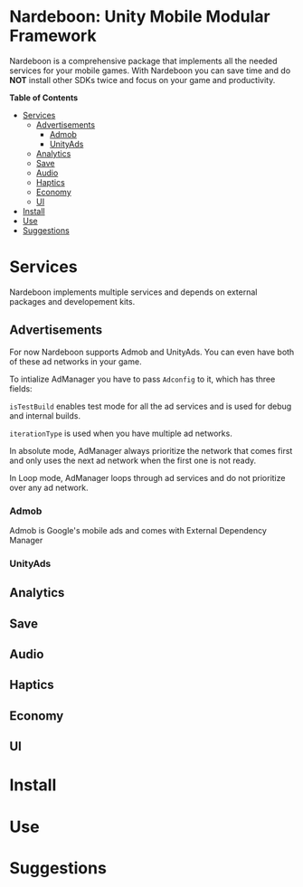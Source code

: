 # Nardeboon: Unity Mobile Modular Framework

Nardeboon is a comprehensive package that implements all the needed services for your mobile games. With Nardeboon you can save time and do **NOT** install other SDKs twice and focus on your game and productivity.

**Table of Contents**

- [Services](#services)
    - [Advertisements](#advertisements)
        - [Admob](#admob)
        - [UnityAds](#unityads)
    - [Analytics](#analytics)
    - [Save](#save)
    - [Audio](#audio)
    - [Haptics](#haptics)
    - [Economy](#economy)
    - [UI](#ui)
- [Install](#install)
- [Use](#use)
- [Suggestions](#suggestions)


# Services
Nardeboon implements multiple services and depends on external packages and developement kits.

## Advertisements
For now Nardeboon supports Admob and UnityAds. You can even have both of these ad networks in your game.

To intialize AdManager you have to pass `Adconfig` to it, which has three fields:

`isTestBuild` enables test mode for all the ad services and is used for debug and internal builds.

`iterationType` is used when you have multiple ad networks. 

In absolute mode, AdManager always prioritize the network that comes first and only uses the next ad network when the first one is not ready.

In Loop mode, AdManager loops through ad services and do not prioritize over any ad network.

### Admob
Admob is Google's mobile ads and comes with External Dependency Manager

### UnityAds

## Analytics

## Save

## Audio

## Haptics

## Economy

## UI

# Install

# Use

# Suggestions